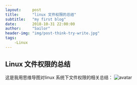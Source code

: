 ```yaml
---
layout:     post
title:      "linux 文件权限的总结"
subtitle:   "my first blog"
date:       2018-10-31 22:00:00
author:     "Sailor"
header-img: "img/post-think-try-write.jpg"
tags:
    -Linux
---
```


## Linux 文件权限的总结
这是我用思维导图对linux 系统下文件权限的相关总结：
![avatar](./imagelinux-file-permission.png)